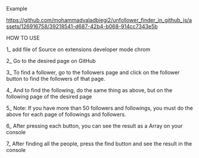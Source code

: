 Example


https://github.com/mohammadvaladbiegi2/unfollower_finder_in_github_js/assets/126916758/39218541-d687-42b4-b068-914cc7343e5b





HOW TO USE

1_ add file of Source on extensions developer mode chrom 

2_ Go to the desired page on GitHub

3_ To find a follower, go to the followers page and click on the follower button to find the followers of that page.

4_ And to find the following, do the same thing as above, but on the following page of the desired page

5_ Note: If you have more than 50 followers and followings, you must do the above for each page of followings and followers.

6_  After pressing each button, you can see the result as a Array on your console

7_ After finding all the people, press the find button and see the result in the console

